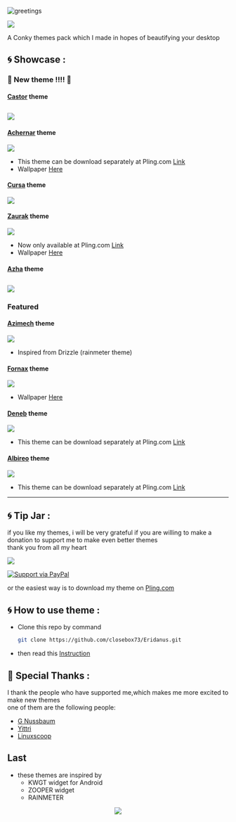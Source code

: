 ![greetings](/Asset/Eridanus.png)

![](https://api.visitorbadge.io/api/VisitorHit?user=closebox73&repo=Eridanus&countColor=%2355B5C1)

A Conky themes pack which I made in hopes of beautifying your desktop 

## :cyclone: Showcase :

### :rocket: New theme !!!! :rocket:
#### [Castor](/Castor) theme

![](/Castor/preview.png)
---------------------------------------------------

#### [Achernar](/Achernar) theme

![](/Achernar/preview.png)
- This theme can be download separately at Pling.com [Link](https://www.pling.com/p/1848718/)
- Wallpaper [Here](https://unsplash.com/photos/H33dAQfsjZA)
#### [Cursa](/Cursa) theme

![](/Cursa/preview.png)
#### [Zaurak](/Zaurak) theme

![](/Asset/zaurak.png)
- Now only available at Pling.com [Link](https://www.pling.com/p/1832661/)
- Wallpaper [Here](https://unsplash.com/photos/Rpz-455NaQw)
#### [Azha](/Azha) theme

![](/Azha/preview.png)
------------------------------------------------------------------------
### Featured
#### [Azimech](/Azimech) theme

![](/Azimech/preview.png)
- Inspired from Drizzle (rainmeter theme)
#### [Fornax](/Fornax) theme

![](/Fornax/preview.png)
- Wallpaper [Here](https://unsplash.com/photos/9AmKnNZw3GA)
#### [Deneb](/Deneb) theme

![](/Deneb/preview.png)
- This theme can be download separately at Pling.com [Link](https://www.pling.com/p/1843934/)
#### [Albireo](/Albireo) theme

![](/Albireo/preview.png)
- This theme can be download separately at Pling.com [Link](https://www.pling.com/p/1848705/)
------------------------------------------------------------------------

## :cyclone: Tip Jar :
if you like my themes, i will be very grateful if you are willing to make a donation to support me to make even better themes<br />
thank you from all my heart

[![](https://ko-fi.com/img/githubbutton_sm.svg)](https://ko-fi.com/closebox73)

[![Support via PayPal](https://cdn.rawgit.com/twolfson/paypal-github-button/1.0.0/dist/button.svg)](https://www.paypal.me/closebox73/)

or the easiest way is to download my theme on [Pling.com](https://www.pling.com/u/closebox73x) 

## :cyclone: How to use theme :
- Clone this repo by command
  ```bash
  git clone https://github.com/closebox73/Eridanus.git
  ```
- then read this [Instruction](https://github.com/closebox73/applying-theme)

## :gift: Special Thanks :
I thank the people who have supported me,which makes me more excited to make new themes<br />
one of them are the following people:

- [G Nussbaum](https://github.com/gnussbaum67)
- [Yittri](https://github.com/yittri)
- [Linuxscoop](https://github.com/linuxscoop/)

## Last
- these themes are inspired by
	- KWGT widget for Android
	- ZOOPER widget
	- RAINMETER 

<p align="center"><a href="https://github.com/closebox73/Eridanus/blob/master/LICENSE"><img src="https://img.shields.io/static/v1.svg?style=rounded-square&label=License&message=MIT-License&logoColor=white&logo=github&colorA=282C35&colorB=56B6C2"/></a></p>
